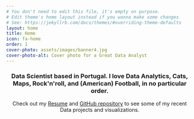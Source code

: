 ```yaml
---
# You don't need to edit this file, it's empty on purpose.
# Edit theme's home layout instead if you wanna make some changes
# See: https://jekyllrb.com/docs/themes/#overriding-theme-defaults
layout: home
title: Home
icon: fa-home
order: 1
cover-photo: assets/images/banner4.jpg
cover-photo-alt: Cover photo for a Great Data Analyst
---
```

<header>
  <h3 class="alt"><strong>Data Scientist based in Portugal. I love Data Analytics, Cats, Maps, Rock'n'roll, and (American) Football, in no particular order.</strong></h3> 
  <p>Check out my <a href="/assets/CV Rafael Belokurows - May 23.pdf">Resume</a> and <a href="https://github.com/rafabelokurows/">GitHub repository</a> to see some of my recent Data projects and visualizations.</p>
</header>
